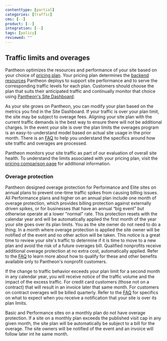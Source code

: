 ```yaml
---
contenttype: [partial]
categories: [traffic]
cms: [--]
product: [--]
integration: [--]
tags: [policy]
reviewed: ""
---
```


## Traffic limits and overages

Pantheon optimizes the resources and performance of your site based on your choice of [pricing plan](https://pantheon.io/plans/pricing?docs). Your pricing plan determines the [backend resources](/guides/account-mgmt/plans/faq#plan-resources) Pantheon deploys to support site performance and to serve the corresponding traffic levels for each plan. Customers should choose the plan that suits their anticipated traffic and continually monitor that choice using [Pantheon's Site Dashboard](/metrics).

As your site grows on Pantheon, you can modify your plan based on the metrics you find in the Site Dashboard. If your traffic is over your plan limit, the site may be subject to overage fees. Aligning your site plan with the current traffic demands is the best way to ensure there will not be additional charges. In the event your site is over the plan limits the overages program is an easy-to-understand model based on actual site usage in the prior month. There is an [FAQ](https://docs.google.com/document/d/1vaLJHXJJashwO9zsHFeywW-RQx_6uWOWH2Yr31sbQv4/edit?usp=sharing) to help you understand the specifics around how site traffic and overages are processed.

Pantheon monitors your site traffic as part of our evaluation of overall site health. To understand the limits associated with your pricing plan, visit the [pricing comparison page](https://pantheon.io/plans/pricing/pantheon-web-hosting-pricing-comparison?docs) for additional information.

### Overage protection

Pantheon designed overage protection for Performance and Elite sites on annual plans to prevent one-time traffic spikes from causing billing issues. All Performance plans and higher on an annual plan include one month of overage protection, which provides billing protection against externally driven spikes, or for businesses that have an annual “big event” but otherwise operate at a lower “normal” rate. This protection resets with the calendar year and will be automatically applied the first month of the year your site goes over its plan limits. You as the site owner do not need to do a thing. In a month where overage protection is applied the site owner will be notified of the event and no other action will be taken. This notice is a great time to review your site's traffic to determine if it is time to move to a new plan and avoid the risk of a future overages bill. Qualified nonprofits receive additional overage protection at no extra cost, automatically applied. Refer to the [FAQ](https://docs.google.com/document/d/1vaLJHXJJashwO9zsHFeywW-RQx_6uWOWH2Yr31sbQv4/edit?usp=sharing) to learn more about how to qualify for these and other benefits available only to Pantheon's nonprofit customers.

If the change to traffic behavior exceeds your plan limit for a second month in any calendar year, you will receive notice of the traffic volume and the impact of the excess traffic. For credit card customers (those not on a contract) that will result in an invoice later that same month. For customers on contract overages will be billed quarterly. Refer to the [FAQ](https://docs.google.com/document/d/1vaLJHXJJashwO9zsHFeywW-RQx_6uWOWH2Yr31sbQv4/edit?usp=sharing) for specifics on what to expect when you receive a notification that your site is over its plan limits.

<Alert title="Note" type="info">

Basic and Performance sites on a monthly plan do not have overage protection. If a site on a monthly plan exceeds the published visit cap in any given month, the site plan will be automatically be subject to a bill for the overage. The site owners will be notified of the event and an invoice will follow later int he same month. 

</Alert>
